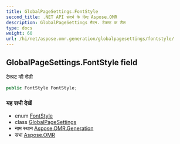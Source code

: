 ```yaml
---
title: GlobalPageSettings.FontStyle
second_title: .NET API संदर्भ के लिए Aspose.OMR
description: GlobalPageSettings मैदन. टेक्स्ट क शैल
type: docs
weight: 60
url: /hi/net/aspose.omr.generation/globalpagesettings/fontstyle/
---
```

## GlobalPageSettings.FontStyle field

टेक्स्ट की शैली

```csharp
public FontStyle FontStyle;
```

### यह सभी देखें

* enum [FontStyle](../../fontstyle/)
* class [GlobalPageSettings](../)
* नाम स्थान [Aspose.OMR.Generation](../../globalpagesettings/)
* सभा [Aspose.OMR](../../../)


